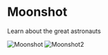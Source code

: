 # Moonshot
Learn about the great astronauts

![Moonshot](https://github.com/nemag06/Moonshot/assets/118446028/8ca94ba2-243e-4350-b315-7d7d8c0e12dd)
![Moonshot2](https://github.com/nemag06/Moonshot/assets/118446028/06598946-b58b-4367-8d82-c7ae8ed8c96e)
